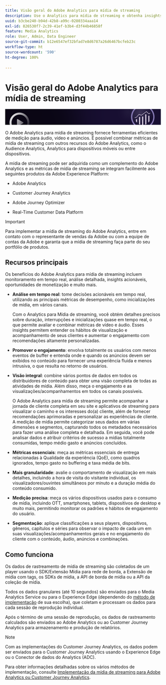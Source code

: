 ```yaml
---
title: Visão geral do Adobe Analytics para mídia de streaming
description: Use o Analytics para mídia de streaming e obtenha insights avançados de conteúdo, áudio e anúncios.
uuid: b3cbe240-b94d-42b8-a99c-0280334aaa14
exl-id: 826530f7-2c39-41ef-b3b4-d3f44b46858f
feature: Media Analytics
role: User, Admin, Data Engineer
source-git-commit: b12e6547ef32bfad7e8d6787a26d6467bcfeb23c
workflow-type: ht
source-wordcount: '590'
ht-degree: 100%

---
```


# Visão geral do Adobe Analytics para mídia de streaming

![Banner](./assets/media_analytics_banner.png)

O Adobe Analytics para mídia de streaming fornece ferramentas eficientes de medição para áudio, vídeo e anúncios. É possível combinar métricas de mídia de streaming com outros recursos do Adobe Analytics, como o Audience Analytics, Analytics para dispositivos móveis ou entre dispositivos.

A mídia de streaming pode ser adquirida como um complemento do Adobe Analytics<!-- update this when SKUs are available for other AEP products --> e as métricas de mídia de streaming se integram facilmente aos seguintes produtos da Adobe Experience Platform:

* Adobe Analytics

* Customer Journey Analytics

* Adobe Journey Optimizer

* Real-Time Customer Data Platform

>[!IMPORTANT]
>
>Para implementar a mídia de streaming do Adobe Analytics, entre em contato com o representante de vendas da Adobe ou com a equipe de contas da Adobe e garanta que a mídia de streaming faça parte do seu portfólio de produtos.

## Recursos principais

Os benefícios do Adobe Analytics para mídia de streaming incluem monitoramento em tempo real, análise detalhada, insights acionáveis, oportunidades de monetização e muito mais.

* **Análise em tempo real**: tome decisões acionáveis em tempo real, utilizando as principais métricas de desempenho, como inicializações de mídia, em vários canais.

  Com o Analytics para Mídia de streaming, você obtém detalhes precisos sobre duração, interrupções e inicializações quase em tempo real, o que permite avaliar e combinar métricas de vídeo e áudio. Esses insights permitem entender os hábitos de visualização e acompanhamento de seus clientes e aumentar o engajamento com recomendações altamente personalizadas.

* **Promover o engajamento**: envolva totalmente os usuários com menos eventos de buffer e entenda onde e quando os anúncios devem ser exibidos no conteúdo para fornecer uma experiência fluida e menos intrusiva, o que resulta no retorno de usuários.

* **Visão integral**: combine vários pontos de dados em todos os distribuidores de conteúdo para obter uma visão completa de todas as atividades de mídia. Além disso, meça o engajamento e as visualizações/acompanhamentos em todos os canais possíveis.

  O Adobe Analytics para mídia de streaming permite acompanhar a jornada de cliente completa em seu site e aplicativos de streaming para visualizar o caminho e os interesses do(a) cliente, além de fornecer recomendações aprimoradas e personalizar as experiências de cliente.  A medição de mídia permite categorizar seus dados em várias dimensões e segmentos, capturando todos os metadados necessários para fazer uma análise completa e detalhada. Em seguida, você pode analisar dados e atribuir critérios de sucesso a mídias totalmente consumidas, tempo médio gasto e anúncios concluídos.

* **Métricas essenciais**: meça as métricas essenciais de entrega relacionadas à Qualidade da experiência (QoE), como quadros ignorados, tempo gasto no buffering e taxa média de bits.

* **Mais granularidade**: avalie o comportamento de visualização em mais detalhes, incluindo a hora de visita do visitante individual, os visualizadores/ouvintes simultâneos por minuto e a duração média do conteúdo consumido.

* **Medição precisa**: meça os vários dispositivos usados para o consumo de mídia, incluindo OTT, smartphones, tablets, dispositivos de desktop e muito mais, permitindo monitorar os padrões e hábitos de engajamento do usuário.

* **Segmentação**: aplique classificações a seus players, dispositivos, gêneros, capítulos e séries para observar o impacto de cada um em suas visualizações/acompanhamentos gerais e no engajamento do cliente com o conteúdo, áudio, anúncios e combinações.


## Como funciona

Os dados de rastreamento de mídia de streaming são coletados de um player usando o SDK/Extensão Mídia para rede de borda, a Extensão de mídia com tags, os SDKs de mídia, a API de borda de mídia ou a API da coleção de mídia.

Todos os dados granulares (até 10 segundos) são enviados para o Media Analytics Service ou para o Experience Edge (dependendo do [método de implementação](/help/implementation/overview.md) de sua escolha), que coletam e processam os dados para cada sessão de reprodução individual.

Após o término de uma sessão de reprodução, os dados de rastreamento calculados são enviados ao Adobe Analytics ou ao Customer Journey Analytics para armazenamento e produção de relatórios.

>[!NOTE]
>
>Com as implementações do Customer Journey Analytics, os dados podem ser enviados para o Customer Journey Analytics usando o Experience Edge ou o Conector de dados do Analytics (ADC).


Para obter informações detalhadas sobre os vários métodos de implementação, consulte [Implementação da mídia de streaming para Adobe Analytics ou Customer Journey Analytics](/help/implementation/overview.md).
